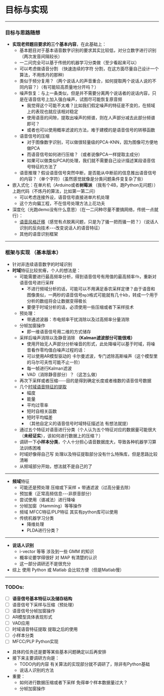 # 目标与实现
---
### 目标与思路随想
- **实现老师题目要求的三个基本内容**，在此基础上：
  - 基本题目对于基本语音数字识别的要求其实比较低，对分立数字进行识别（两次发音间隔较长）
  - 一二问完全可以基于传统的机器学习分类做（至少看起来可以）
  - 可以考虑做语音分割 （快速连续的字符 分割，在这方面尽量自己设计一个算法，不用炼丹的那种）
  - 类似于频分复用？（两个说话人的声音重合，如何提取两个说话人说的不同内容？）（有可能较高质量地分开吗？）
  - 噪声恢复：与上一条类似，但是并不需要分离两个说话者的说话内容，只是在语音信号上加入强白噪声，试图尽可能恢复原音频
    - 我觉得这个可能不太难？比如我们假定噪声的特征是不变的，在频域上的表现也就应该相对稳定
    - 使用语音的间隙，提取出噪声的频谱，则在人声部分减去此部分频谱即可？
    - 或者也可以使用概率滤波的方法，难于建模的是语音信号的转移函数
  - 语音信号的压缩
    - 对于图像数字识别，可以做很轻量级的PCA-KNN，因为图像可方便地做PCA
    - 而语音信号如何进行压缩？（或者说像PCA一样提取主成分）
    - 如果可以做类似PCA的处理，我们就不需要自己设计描述某段语音信号特征的方法了
  - 语音推理？假设语音信号突然中断，是否能从中断前的信息推出语音信号的内容？（单个字符）（虽然感觉就像是分类问题条件变复杂了些）
- 嵌入式化：在单片机（Arduino或者**树莓派** （我有个4B，跑Python无问题））上跑代码（不炼丹的算法，比如第一第二问）
  - 可以考虑连接外设，语音信号直接进单片机处理
  - 这个方向偏工程，不在信号处理方法上花功夫
- 深度化（光跑demo没有什么意思）（在一二问种尽量不要搞网络，传统一点就行）：
  - [语音风格迁移](https://github.com/andabi/deep-voice-conversion)（感觉有点脱离问题，只是为了骚一把而骚一把？）（说话人识别的反向技术---改变说话人的语音特征）
  - 其他的语音识别框架
---
### 框架与实现 （基本版本）
- 针对非连续语音数字的时域识别
- **时域**特征比较贫瘠，个人的想法是：
  - 可能需要进行最高频率分析，得到语音信号有用值的最高频率`fh`，重新对语音信号进行采样
    - 不进行频域分析的话，可能可以不用满足香农采样定律？由于语音和图像类似，一两秒的语音信号`mp3`格式可能就有几十kb，转成一个用于分析的数组将会让数据变得极长
    - 要便于时域分析的话，必须使用一些压缩或者下采样技术
  - 预处理：
    - 带通滤波器：市电频率干扰消除以及过高频率分量消除
  - 分帧加窗操作
    - 即一维语音信号用二维的方式储存
  - 采样后噪声消除以及静音消除 **（Kalman滤波部分可能很难）**
    - 使用开始无人声部分分析噪音的形式，此处降噪可以基于时域，将噪音看作零均值白噪声过程的话：
    - 可以使用AR模型驱动的 卡尔曼滤波，专门滤除高斯噪声（这个模型里的马尔可夫性可能不止一阶）
    - 每一帧进行Kalman滤波
    - VAD（消除静音部分）？（这怎么做）
  - 再次下采样或者压缩----目的是得到确定长度或者维数的语音信号数据
  - 几个[时域语音特征的提取](https://blog.csdn.net/sinat_35821976/article/details/105576819?utm_medium=distribute.pc_relevant.none-task-blog-BlogCommendFromMachineLearnPai2-1.channel_param&depth_1-utm_source=distribute.pc_relevant.none-task-blog-BlogCommendFromMachineLearnPai2-1.channel_param)
    - 幅度
    - 能量
    - 平均过零率
    - 短时自相关函数
    - 短时平均幅差
    - （其他自定义的语音信号时域特征描述法 有想法就提）
  - 通过五个特征对语音进行分类（个人认为五个特征对应的数据量可能很大（**未经证实**），该如何进行数据上的压缩？）
  - 调研一下**小样本分类**，个人十分担心语音数据庞大，导致各种机器学习算法训练困难
  - 时域好像得自己写 处理以及特征提取部分没有什么特殊库，但是思路比较清晰
  - 从频域部分开始，想法就不是自己的了
---
- **频域**特征
  - 可能还是预处理 压缩或下采样 + 带通滤波（过高分量去除）
  - 预加重（正常高频信息---非原音部分）
  - 尝试使用（谱减法）进行降噪
  - 分帧加窗（Hamming）等等操作
  - 频域 MFCC特征/PLP特征 其实有python库可以使用
  - 传统机器学习分类
    - 降维处理
    - PLDA进行分类？
---
- **说话人识别**
  - i-vector 等等 涉及到一些 GMM 的知识
  - 概率论要学得很好 对 MAP 有清楚的认识
  - 这一部分调研还不是很充分
- 综上 使用 Python 或 Matlab 会比较方便（但是Matlab慢）
---
### TODOs:
- [ ] **语音信号基本特征以及储存结构**
- [ ] 语音信号下采样与压缩（预处理）
- [ ] 语音信号分帧加窗操作
- [ ] AR模型具体表现形式
- [ ] VAD应用
- [ ] 时域语音特征提取 提取之后的使用
- [ ] 小样本分类
- [ ] MFCC/PLP Python实现
- 具体的任务还是要等某些基本问题确定以后再安排
- 接下来主要调研方向是：
  - TODO内的内容 有关算法的实现部分就不调研了，除非有Python基础
  - 说话人识别的方法
- 重要：
  - 如何进行数据压缩或者下采样 免得单个样本数据量过大？
  - 分帧加窗操作